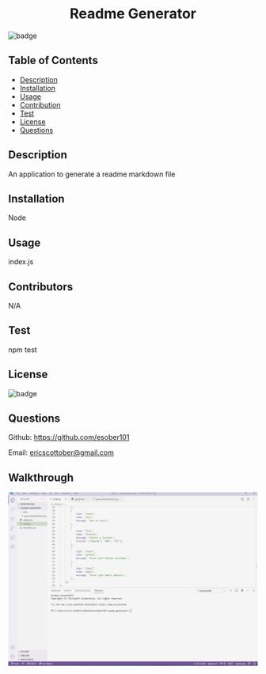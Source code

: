 
  <h1 align="center"> Readme Generator</h1>

  ![badge](https://img.shields.io/badge/license-MIT-blue)

  ## Table of Contents
  - [Description](#description)
  - [Installation](#install)
  - [Usage](#usage)
  - [Contribution](#contributors)
  - [Test](#test)
  - [License](#license)
  - [Questions](#questions)

  ## Description
  An application to generate a readme markdown file

  ## Installation
  Node

  ## Usage
  index.js

  ## Contributors
  N/A

  ## Test
  npm test

  ## License
  ![badge](https://img.shields.io/badge/license-MIT-blue)

  ## Questions
  Github: https://github.com/esober101

  Email: ericscottober@gmail.com

  ## Walkthrough
  
  ![](readme-generator.gif)